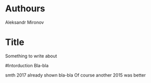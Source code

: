 # Authours
Aleksandr Mironov

# Title
Something to write about

#Intorduction
Bla-bla

smth 2017 already shown bla-bla
Of course another 2015 was better